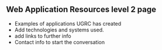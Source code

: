 ## Web Application Resources level 2 page

- Examples of applications UGRC has created
- Add technologies and systems used.
- add links to further info
- Contact info to start the conversation
